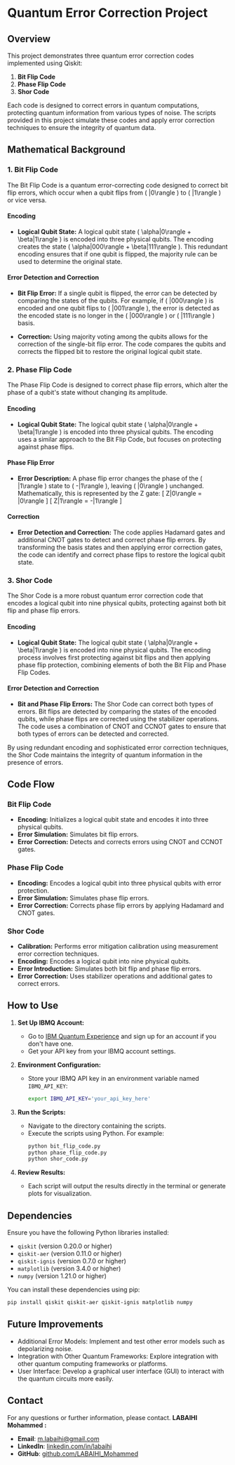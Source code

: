 # Quantum Error Correction Project

## Overview

This project demonstrates three quantum error correction codes implemented using Qiskit:
1. **Bit Flip Code**
2. **Phase Flip Code**
3. **Shor Code**

Each code is designed to correct errors in quantum computations, protecting quantum information from various types of noise. The scripts provided in this project simulate these codes and apply error correction techniques to ensure the integrity of quantum data.

## Mathematical Background

### 1. Bit Flip Code

The Bit Flip Code is a quantum error-correcting code designed to correct bit flip errors, which occur when a qubit flips from \( |0\rangle \) to \( |1\rangle \) or vice versa.

#### Encoding

- **Logical Qubit State:** A logical qubit state \( \alpha|0\rangle + \beta|1\rangle \) is encoded into three physical qubits. The encoding creates the state \( \alpha|000\rangle + \beta|111\rangle \). This redundant encoding ensures that if one qubit is flipped, the majority rule can be used to determine the original state.

#### Error Detection and Correction

- **Bit Flip Error:** If a single qubit is flipped, the error can be detected by comparing the states of the qubits. For example, if \( |000\rangle \) is encoded and one qubit flips to \( |001\rangle \), the error is detected as the encoded state is no longer in the \( |000\rangle \) or \( |111\rangle \) basis.

- **Correction:** Using majority voting among the qubits allows for the correction of the single-bit flip error. The code compares the qubits and corrects the flipped bit to restore the original logical qubit state.

### 2. Phase Flip Code

The Phase Flip Code is designed to correct phase flip errors, which alter the phase of a qubit's state without changing its amplitude.

#### Encoding

- **Logical Qubit State:** The logical qubit state \( \alpha|0\rangle + \beta|1\rangle \) is encoded into three physical qubits. The encoding uses a similar approach to the Bit Flip Code, but focuses on protecting against phase flips.

#### Phase Flip Error

- **Error Description:** A phase flip error changes the phase of the \( |1\rangle \) state to \( -|1\rangle \), leaving \( |0\rangle \) unchanged. Mathematically, this is represented by the Z gate:
  \[
  Z|0\rangle = |0\rangle
  \]
  \[
  Z|1\rangle = -|1\rangle
  \]

#### Correction

- **Error Detection and Correction:** The code applies Hadamard gates and additional CNOT gates to detect and correct phase flip errors. By transforming the basis states and then applying error correction gates, the code can identify and correct phase flips to restore the logical qubit state.

### 3. Shor Code

The Shor Code is a more robust quantum error correction code that encodes a logical qubit into nine physical qubits, protecting against both bit flip and phase flip errors.

#### Encoding

- **Logical Qubit State:** The logical qubit state \( \alpha|0\rangle + \beta|1\rangle \) is encoded into nine physical qubits. The encoding process involves first protecting against bit flips and then applying phase flip protection, combining elements of both the Bit Flip and Phase Flip Codes.

#### Error Detection and Correction

- **Bit and Phase Flip Errors:** The Shor Code can correct both types of errors. Bit flips are detected by comparing the states of the encoded qubits, while phase flips are corrected using the stabilizer operations. The code uses a combination of CNOT and CCNOT gates to ensure that both types of errors can be detected and corrected.

By using redundant encoding and sophisticated error correction techniques, the Shor Code maintains the integrity of quantum information in the presence of errors.

## Code Flow

### Bit Flip Code
- **Encoding:** Initializes a logical qubit state and encodes it into three physical qubits.
- **Error Simulation:** Simulates bit flip errors.
- **Error Correction:** Detects and corrects errors using CNOT and CCNOT gates.

### Phase Flip Code
- **Encoding:** Encodes a logical qubit into three physical qubits with error protection.
- **Error Simulation:** Simulates phase flip errors.
- **Error Correction:** Corrects phase flip errors by applying Hadamard and CNOT gates.

### Shor Code
- **Calibration:** Performs error mitigation calibration using measurement error correction techniques.
- **Encoding:** Encodes a logical qubit into nine physical qubits.
- **Error Introduction:** Simulates both bit flip and phase flip errors.
- **Error Correction:** Uses stabilizer operations and additional gates to correct errors.

## How to Use

1. **Set Up IBMQ Account:**
   - Go to [IBM Quantum Experience](https://quantum-computing.ibm.com/) and sign up for an account if you don't have one.
   - Get your API key from your IBMQ account settings.

2. **Environment Configuration:**
   - Store your IBMQ API key in an environment variable named `IBMQ_API_KEY`:
     ```bash
     export IBMQ_API_KEY='your_api_key_here'
     ```

3. **Run the Scripts:**
   - Navigate to the directory containing the scripts.
   - Execute the scripts using Python. For example:
     ```bash
     python bit_flip_code.py
     python phase_flip_code.py
     python shor_code.py
     ```

4. **Review Results:**
   - Each script will output the results directly in the terminal or generate plots for visualization.

## Dependencies

Ensure you have the following Python libraries installed:

- `qiskit` (version 0.20.0 or higher)
- `qiskit-aer` (version 0.11.0 or higher)
- `qiskit-ignis` (version 0.7.0 or higher)
- `matplotlib` (version 3.4.0 or higher)
- `numpy` (version 1.21.0 or higher)

You can install these dependencies using pip:

```bash
pip install qiskit qiskit-aer qiskit-ignis matplotlib numpy
```
## Future Improvements

- Additional Error Models: Implement and test other error models such as depolarizing noise.
- Integration with Other Quantum Frameworks: Explore integration with other quantum computing frameworks or platforms.
- User Interface: Develop a graphical user interface (GUI) to interact with the quantum circuits more easily.

## Contact

For any questions or further information, please contact.
**LABAIHI Mohammed :**
- **Email**: [m.labaihi@gmail.com](m.labaihi@gmail.com)    
- **LinkedIn**: [linkedin.com/in/labaihi](linkedin.com/in/labaihi)  
- **GitHub**: [github.com/LABAIHI_Mohammed](https://github.com/MedLabaihi)  
